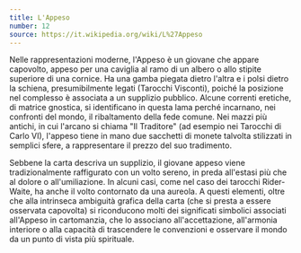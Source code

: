 ```yaml
---
title: L'Appeso
number: 12
source: https://it.wikipedia.org/wiki/L%27Appeso
---
```


Nelle rappresentazioni moderne, l'Appeso è un giovane che appare capovolto, appeso per una caviglia al ramo di un albero o allo stipite superiore di una cornice. Ha una gamba piegata dietro l'altra e i polsi dietro la schiena, presumibilmente legati (Tarocchi Visconti), poiché la posizione nel complesso è associata a un supplizio pubblico. Alcune correnti eretiche, di matrice gnostica, si identificano in questa lama perché incarnano, nei confronti del mondo, il ribaltamento della fede comune. Nei mazzi più antichi, in cui l'arcano si chiama "Il Traditore" (ad esempio nei Tarocchi di Carlo VI), l'appeso tiene in mano due sacchetti di monete talvolta stilizzati in semplici sfere, a rappresentare il prezzo del suo tradimento.

Sebbene la carta descriva un supplizio, il giovane appeso viene tradizionalmente raffigurato con un volto sereno, in preda all'estasi più che al dolore o all'umiliazione. In alcuni casi, come nel caso dei tarocchi Rider-Waite, ha anche il volto contornato da una aureola. A questi elementi, oltre che alla intrinseca ambiguità grafica della carta (che si presta a essere osservata capovolta) si riconducono molti dei significati simbolici associati all'Appeso in cartomanzia, che lo associano all'accettazione, all'armonia interiore o alla capacità di trascendere le convenzioni e osservare il mondo da un punto di vista più spirituale.